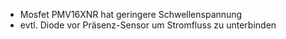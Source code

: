 - Mosfet PMV16XNR  hat geringere Schwellenspannung
- evtl. Diode vor Präsenz-Sensor um Stromfluss zu unterbinden

